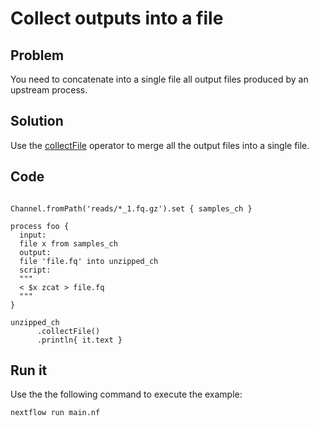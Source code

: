# Collect outputs into a file

## Problem 

You need to concatenate into a single file all output files produced by an upstream process. 

## Solution 

Use the [collectFile](https://www.nextflow.io/docs/latest/operator.html#collectfile) operator to merge all
the output files into a single file. 

## Code

```nextflow 

Channel.fromPath('reads/*_1.fq.gz').set { samples_ch }

process foo {
  input:
  file x from samples_ch
  output:
  file 'file.fq' into unzipped_ch
  script:
  """
  < $x zcat > file.fq
  """
}

unzipped_ch
      .collectFile()
      .println{ it.text }
```

## Run it

Use the the following command to execute the example:

    nextflow run main.nf